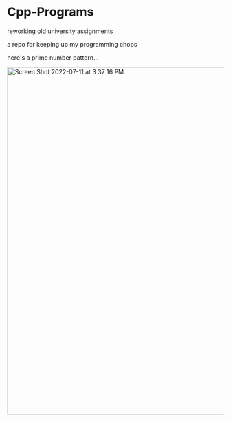 # Cpp-Programs
reworking old university assignments

a repo for keeping up my programming chops

here's a prime number pattern...

<img width="809" alt="Screen Shot 2022-07-11 at 3 37 16 PM" src="https://user-images.githubusercontent.com/83801514/178353989-d45c0716-3d14-46d1-9079-16d59ed942c8.png">
